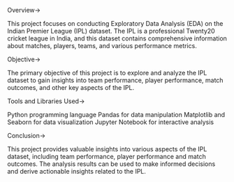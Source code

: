 Overview->

This project focuses on conducting Exploratory Data Analysis (EDA) on the Indian Premier League (IPL) dataset. The IPL is a professional Twenty20 cricket league in India, and this dataset contains comprehensive information about matches, players, teams, and various performance metrics.

Objective->

The primary objective of this project is to explore and analyze the IPL dataset to gain insights into team performance, player performance, match outcomes, and other key aspects of the IPL.

Tools and Libraries Used->

Python programming language
Pandas for data manipulation
Matplotlib and Seaborn for data visualization
Jupyter Notebook for interactive analysis

Conclusion->

This project provides valuable insights into various aspects of the IPL dataset, including team performance, player performance and match outcomes. The analysis results can be used to make informed decisions and derive actionable insights related to the IPL.
